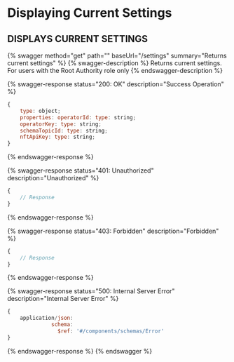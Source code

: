 # Displaying Current Settings

## DISPLAYS CURRENT SETTINGS

{% swagger method="get" path="" baseUrl="/settings" summary="Returns current settings" %}
{% swagger-description %}
Returns current settings. For users with the Root Authority role only
{% endswagger-description %}

{% swagger-response status="200: OK" description="Success Operation" %}

```javascript
{
    type: object;
    properties: operatorId: type: string;
    operatorKey: type: string;
    schemaTopicId: type: string;
    nftApiKey: type: string;
}
```

{% endswagger-response %}

{% swagger-response status="401: Unauthorized" description="Unauthorized" %}

```javascript
{
    // Response
}
```

{% endswagger-response %}

{% swagger-response status="403: Forbidden" description="Forbidden" %}

```javascript
{
    // Response
}
```

{% endswagger-response %}

{% swagger-response status="500: Internal Server Error" description="Internal Server Error" %}

```javascript
{
    application/json:
              schema:
                $ref: '#/components/schemas/Error'
}
```

{% endswagger-response %}
{% endswagger %}
